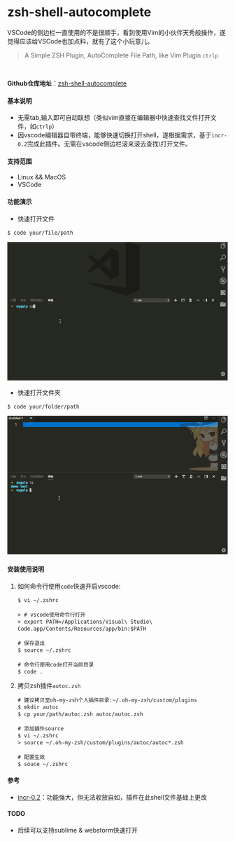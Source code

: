 # zsh-shell-autocomplete
VSCode的侧边栏一直使用的不是很顺手，看到使用Vim的小伙伴天秀般操作，遂觉得应该给VSCode也加点料，就有了这个小玩意儿。
> A Simple ZSH Plugin, AutoComplete File Path, like Vim Plugin `ctrlp`
<br>

**Github仓库地址**：[zsh-shell-autocomplete](https://github.com/onvno/zsh-shell-autocomplete)


#### 基本说明
* 无需tab,输入即可自动联想（类似vim直接在编辑器中快速查找文件打开文件，如`ctrlp`）
* 因vscode编辑器自带终端，能够快速切换打开shell，遂根据需求，基于`incr-0.2`完成此插件。无需在vscode侧边栏滚来滚去查找\打开文件。



#### 支持范围

* Linux && MacOS
* VSCode



#### 功能演示
* 快速打开文件
```
$ code your/file/path
```
![](./file.gif)

* 快速打开文件夹
```
$ code your/folder/path
```
![](./folder.gif)



#### 安装使用说明

1. 如何命令行使用`code`快速开启vscode:

   ```
   $ vi ~/.zshrc
   
   > # vscode使用命令行打开
   > export PATH=/Applications/Visual\ Studio\ Code.app/Contents/Resources/app/bin:$PATH
   
   # 保存退出
   $ source ~/.zshrc
   
   # 命令行使用code打开当前目录
   $ code .
   ```

2. 拷贝zsh插件`autoc.zsh`

   ```
   # 建议拷贝至oh-my-zsh个人插件目录:~/.oh-my-zsh/custom/plugins
   $ mkdir autoc
   $ cp your/path/autoc.zsh autoc/autoc.zsh
   
   # 添加插件source
   $ vi ~/.zshrc
   > source ~/.oh-my-zsh/custom/plugins/autoc/autoc*.zsh
   
   # 配置生效
   $ souce ~/.zshrc
   ```

   

####  参考

* [incr-0.2](http://mimosa-pudica.net/zsh-incremental.html)：功能强大，但无法收放自如，插件在此shell文件基础上更改



#### TODO

- 后续可以支持sublime & webstorm快速打开